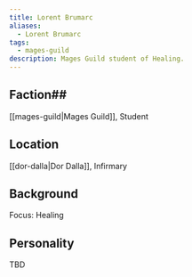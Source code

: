 ```yaml
---
title: Lorent Brumarc
aliases:
  - Lorent Brumarc
tags:
  - mages-guild
description: Mages Guild student of Healing.
---
```

## Faction## 
[[mages-guild|Mages Guild]], Student
## Location
[[dor-dalla|Dor Dalla]], Infirmary
## Background
Focus: Healing
## Personality
TBD